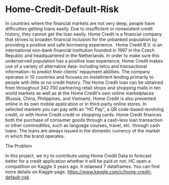 # Home-Credit-Default-Risk


In countries where the financial markets are not very deep, people have difficulties getting loans easily. Due to insufficient or nonexistent credit history, they cannot get the loan easily. Home Credit is a financial company that strives to broaden financial inclusion for the unbanked population by providing a positive and safe borrowing experience. 
Home Credit B.V. is an international non-bank financial institution founded in 1997 in the Czech Republic and headquartered in the Netherlands.
In order to make sure this underserved population has a positive loan experience, Home Credit makes use of a variety of alternative data - including telco and transactional information - to predict their clients' repayment abilities.
The company operates in 10 countries and focuses on installment lending primarily to people with little or no credit history.
The Home Credit loan can be obtained from throughout 342.700 partnering retail shops and shopping malls in ten world markets as well as at the Home Credit's own online marketplaces (Russia, China, Philippines, and Vietnam). Home Credit is also presented online in its own mobile application or in third-party online stores. In selected markets you can pay with an "HC Pay", a QR code-based revolving credit, or with Home Credit credit or shopping cards. Home Credit finances both the purchase of consumer goods through a cash-less loan transaction or other commodities, such as language courses, travel, etc. through cash loans. The loans are always issued in the domestic currency of the market in which the brand operates.


The Problem

In this project, we try to contribute using Home Credit Data to forecast better for a credit application whether it will be paid or not. HC open a compatition on Kaggle 3 years ago. It relaesed 7 dataframes. You can find more details on Kaggle page.
https://www.kaggle.com/c/home-credit-default-risk
